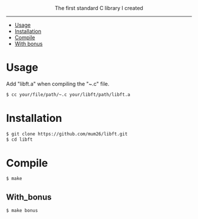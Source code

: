 <div align="center">The first standard C library I created</div>

---

- [Usage](#usage)
- [Installation](#installation)
- [Compile](#compile)
- [With bonus](#with_bonus)

# Usage

Add "libft.a" when compiling the "~.c" file.

```bash
$ cc your/file/path/~.c your/libft/path/libft.a
```

# Installation

```bash
$ git clone https://github.com/mum26/libft.git
$ cd libft
```

# Compile

```bash
$ make
```

## With_bonus

```bash
$ make bonus
```

